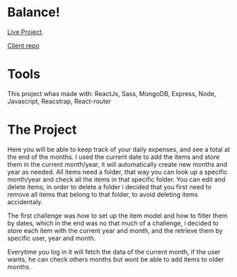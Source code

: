 # Balance!

[Live Project](https://spardutti.github.io/balance-client/#/).

[Client repo](https://github.com/Spardutti/balance-client)

# Tools

This project whas made with: ReactJs, Sass, MongoDB, Express, Node, Javascript, Reacstrap, React-router

# The Project

Here you will be able to keep track of your daily expenses, and see a total at the end of the months.
I used the current date to add the items and store them in the current month/year, it will automatically create new months and year as needed.
All items need a folder, that way you can look up a specific month/year and check all the items in that specific folder.
You can edit and delete items, in order to delete a folder i decided that you first need to remove all items that belong to that folder,
to avoid deleting items accidentaly.

The first challenge was how to set up the item model and how to filter them by dates, which in the end was no that much of a challenge,
i decided to store each item with the current year and month, and the retrieve them by specific user, year and month.

Everytime you log in it will fetch the data of the current month, if the user wants, he can check others months but wont be able to add items to older months.
